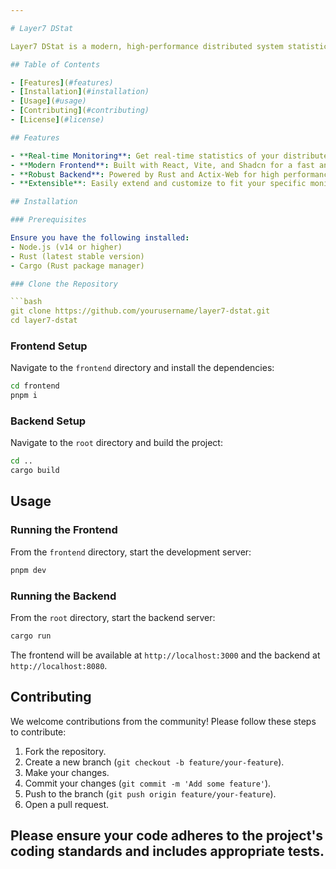 ```yaml
---

# Layer7 DStat

Layer7 DStat is a modern, high-performance distributed system statistics monitoring tool. This project leverages React with Vite and Shadcn for the frontend, and Actix-Web in Rust for the backend to provide real-time insights into your network's performance.

## Table of Contents

- [Features](#features)
- [Installation](#installation)
- [Usage](#usage)
- [Contributing](#contributing)
- [License](#license)

## Features

- **Real-time Monitoring**: Get real-time statistics of your distributed system's performance.
- **Modern Frontend**: Built with React, Vite, and Shadcn for a fast and responsive user interface.
- **Robust Backend**: Powered by Rust and Actix-Web for high performance and reliability.
- **Extensible**: Easily extend and customize to fit your specific monitoring needs.

## Installation

### Prerequisites

Ensure you have the following installed:
- Node.js (v14 or higher)
- Rust (latest stable version)
- Cargo (Rust package manager)

### Clone the Repository

```bash
git clone https://github.com/yourusername/layer7-dstat.git
cd layer7-dstat
```

### Frontend Setup
Navigate to the `frontend` directory and install the dependencies:

```bash
cd frontend
pnpm i
```

### Backend Setup

Navigate to the `root` directory and build the project:
```bash
cd ..
cargo build
```

## Usage

### Running the Frontend

From the `frontend` directory, start the development server:

```bash
pnpm dev
```

### Running the Backend

From the `root` directory, start the backend server:

```bash
cargo run
```

The frontend will be available at `http://localhost:3000` and the backend at `http://localhost:8080`.

## Contributing

We welcome contributions from the community! Please follow these steps to contribute:

1. Fork the repository.
2. Create a new branch (`git checkout -b feature/your-feature`).
3. Make your changes.
4. Commit your changes (`git commit -m 'Add some feature'`).
5. Push to the branch (`git push origin feature/your-feature`).
6. Open a pull request.

Please ensure your code adheres to the project's coding standards and includes appropriate tests.
---
```

